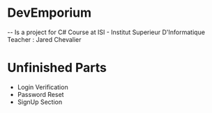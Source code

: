 # DevEmporium
-- Is a project for C# Course at ISI - Institut Superieur D'Informatique
Teacher : Jared Chevalier



# Unfinished Parts 
- Login Verification 
- Password Reset 
- SignUp Section
